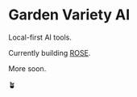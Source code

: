 # Garden Variety AI

Local-first AI tools.

Currently building [ROSE](https://github.com/GardenVarietyAI/rose).

More soon. 

🪴
